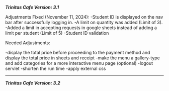 ***Trinitas Cafe Version: 3.1***


Adjustments Fixed (November 11, 2024):
-Student ID is displayed on the nav bar after successfully logging in.
-A limit on quantity was added (Limit of 3).
-Added a limit in accepting requests in google sheets instead of adding a limit per student (Limit of 5)
-Student ID validation

Needed Adjustments:

-display the total price before proceeding to the payment method and display the total price in sheets and receipt
-make the menu a gallery-type and add categories for a more interactive menu page (optional)
-logout servlet
-shorten the run time
-apply external css


-------------------------------------------------------------------------------------------------------

***Trinitas Cafe Version: 3.2***
